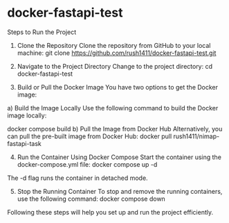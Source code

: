 # docker-fastapi-test

Steps to Run the Project
1. Clone the Repository
Clone the repository from GitHub to your local machine:
git clone https://github.com/rush1411/docker-fastapi-test.git

2. Navigate to the Project Directory
Change to the project directory:
cd docker-fastapi-test

4. Build or Pull the Docker Image
You have two options to get the Docker image:

a) Build the Image Locally
Use the following command to build the Docker image locally:


docker compose build
b) Pull the Image from Docker Hub
Alternatively, you can pull the pre-built image from Docker Hub:
docker pull rush1411/nimap-fastapi-task

4. Run the Container Using Docker Compose
Start the container using the docker-compose.yml file:
docker compose up -d

The -d flag runs the container in detached mode.

5. Stop the Running Container
To stop and remove the running containers, use the following command:
docker compose down

Following these steps will help you set up and run the project efficiently.
